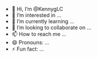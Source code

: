 - 👋 Hi, I’m @KennygLC
- 👀 I’m interested in ...
- 🌱 I’m currently learning ...
- 💞️ I’m looking to collaborate on ...
- 📫 How to reach me ...
- 😄 Pronouns: ...
- ⚡ Fun fact: ...

<!---
KennygLC/KennygLC is a ✨ special ✨ repository because its `README.md` (this file) appears on your GitHub profile.
You can click the Preview link to take a look at your changes.
--->
